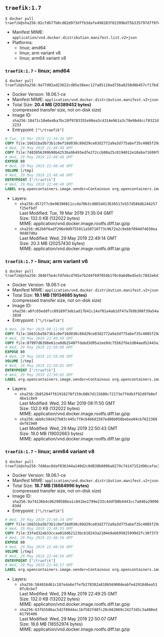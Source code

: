 ## `traefik:1.7`

```console
$ docker pull traefik@sha256:02cfdb77b0cd82d973dffb3dafe498283f82399bd75b335797d7f0fe3ebeccb8
```

-	Manifest MIME: `application/vnd.docker.distribution.manifest.list.v2+json`
-	Platforms:
	-	linux; amd64
	-	linux; arm variant v6
	-	linux; arm64 variant v8

### `traefik:1.7` - linux; amd64

```console
$ docker pull traefik@sha256:9a77d02ad23622cd85e38eec127a85110ad73ba8258d8b457cf17bd3ad1eeef0
```

-	Docker Version: 18.06.1-ce
-	Manifest MIME: `application/vnd.docker.distribution.manifest.v2+json`
-	Total Size: **20.4 MB (20389452 bytes)**  
	(compressed transfer size, not on-disk size)
-	Image ID: `sha256:18471c10e6e4ba7bc20f9783355e98ea3c4314e961a3c78e9bd4ccf0322d2233`
-	Entrypoint: `["\/traefik"]`

```dockerfile
# Tue, 19 Mar 2019 21:34:26 GMT
COPY file:16631ba5b73b1c0ef18d038c89d29ce03d2772a9a3d775abef35c4085f29a3bf in /etc/ssl/certs/ 
# Wed, 29 May 2019 22:48:48 GMT
COPY file:7483056399b90b4253ba9b493edfe2f2ccb00a25c0194012e10a9a71699f0b7d in / 
# Wed, 29 May 2019 22:48:48 GMT
EXPOSE 80
# Wed, 29 May 2019 22:48:48 GMT
VOLUME [/tmp]
# Wed, 29 May 2019 22:48:48 GMT
ENTRYPOINT ["/traefik"]
# Wed, 29 May 2019 22:48:49 GMT
LABEL org.opencontainers.image.vendor=Containous org.opencontainers.image.url=https://traefik.io org.opencontainers.image.title=Traefik org.opencontainers.image.description=A modern reverse-proxy org.opencontainers.image.version=v1.7.12 org.opencontainers.image.documentation=https://docs.traefik.io
```

-	Layers:
	-	`sha256:d572f7c8e98390811ccda70b3cd865d413636517e557d586db244257f25ef6df`  
		Last Modified: Tue, 19 Mar 2019 21:35:04 GMT  
		Size: 132.0 KB (132022 bytes)  
		MIME: application/vnd.docker.image.rootfs.diff.tar.gzip
	-	`sha256:d62b0f6adf296e9d9755911a50710773c9672a2c9ebbf094df4650ea98d87d0a`  
		Last Modified: Wed, 29 May 2019 22:49:14 GMT  
		Size: 20.3 MB (20257430 bytes)  
		MIME: application/vnd.docker.image.rootfs.diff.tar.gzip

### `traefik:1.7` - linux; arm variant v6

```console
$ docker pull traefik@sha256:384bf5e4cfdfebcd705e7b2d4f697054b1f0c0a6d0ed5e5c7842e64197b3b0cd
```

-	Docker Version: 18.06.1-ce
-	Manifest MIME: `application/vnd.docker.distribution.manifest.v2+json`
-	Total Size: **19.1 MB (19134685 bytes)**  
	(compressed transfer size, not on-disk size)
-	Image ID: `sha256:a0fc65eddfcc8918973eb1ad17b41c14af01a4ab1df47a7b9b308f39a54a2030`
-	Entrypoint: `["\/traefik"]`

```dockerfile
# Wed, 20 Mar 2019 08:11:08 GMT
COPY file:16631ba5b73b1c0ef18d038c89d29ce03d2772a9a3d775abef35c4085f29a3bf in /etc/ssl/certs/ 
# Wed, 29 May 2019 22:49:59 GMT
COPY file:87997d6398e61ce0db25407fdabd3d95a1ee9dc75562f6e1d04aed52443a149e in / 
# Wed, 29 May 2019 22:50:00 GMT
EXPOSE 80
# Wed, 29 May 2019 22:50:00 GMT
VOLUME [/tmp]
# Wed, 29 May 2019 22:50:01 GMT
ENTRYPOINT ["/traefik"]
# Wed, 29 May 2019 22:50:01 GMT
LABEL org.opencontainers.image.vendor=Containous org.opencontainers.image.url=https://traefik.io org.opencontainers.image.title=Traefik org.opencontainers.image.description=A modern reverse-proxy org.opencontainers.image.version=v1.7.12 org.opencontainers.image.documentation=https://docs.traefik.io
```

-	Layers:
	-	`sha256:2b85204ff61918278f159c68b7d115600c72173e7f4db3f92d97b8ef4be1c8e9`  
		Last Modified: Wed, 20 Mar 2019 08:11:50 GMT  
		Size: 132.0 KB (132022 bytes)  
		MIME: application/vnd.docker.image.rootfs.diff.tar.gzip
	-	`sha256:abb6c58d427b03c445c7f0c64b6d1587ed86b058bebee04cb7621368def81940`  
		Last Modified: Wed, 29 May 2019 22:50:43 GMT  
		Size: 19.0 MB (19002663 bytes)  
		MIME: application/vnd.docker.image.rootfs.diff.tar.gzip

### `traefik:1.7` - linux; arm64 variant v8

```console
$ docker pull traefik@sha256:7d46ac8daf836344a140d2c0d838b6096a8279c74147152d96cafac3298a8a69
```

-	Docker Version: 18.06.1-ce
-	Manifest MIME: `application/vnd.docker.distribution.manifest.v2+json`
-	Total Size: **18.7 MB (18684996 bytes)**  
	(compressed transfer size, not on-disk size)
-	Image ID: `sha256:0a74136b4c06290588ea1c841be1799e233c4ddf80b4443cc7a846a2909603dd`
-	Entrypoint: `["\/traefik"]`

```dockerfile
# Wed, 29 May 2019 22:48:34 GMT
COPY file:16631ba5b73b1c0ef18d038c89d29ce03d2772a9a3d775abef35c4085f29a3bf in /etc/ssl/certs/ 
# Wed, 29 May 2019 22:48:55 GMT
COPY file:33fed32ab33ccaa01dd62123bc618243a2104e9ab695025999d2fc38f373ff39 in / 
# Wed, 29 May 2019 22:48:56 GMT
EXPOSE 80
# Wed, 29 May 2019 22:48:56 GMT
VOLUME [/tmp]
# Wed, 29 May 2019 22:48:56 GMT
ENTRYPOINT ["/traefik"]
# Wed, 29 May 2019 22:48:57 GMT
LABEL org.opencontainers.image.vendor=Containous org.opencontainers.image.url=https://traefik.io org.opencontainers.image.title=Traefik org.opencontainers.image.description=A modern reverse-proxy org.opencontainers.image.version=v1.7.12 org.opencontainers.image.documentation=https://docs.traefik.io
```

-	Layers:
	-	`sha256:584016d61c187e4a6e7fe7b278382a810b56900deabfe42918d6ea510fc0cbe7`  
		Last Modified: Wed, 29 May 2019 22:49:25 GMT  
		Size: 132.0 KB (132022 bytes)  
		MIME: application/vnd.docker.image.rootfs.diff.tar.gzip
	-	`sha256:63fb5586ac5d2f89d4ac1bf582fd8fc28c662869c242f3d5c3a408ed01795406`  
		Last Modified: Wed, 29 May 2019 22:50:07 GMT  
		Size: 18.6 MB (18552974 bytes)  
		MIME: application/vnd.docker.image.rootfs.diff.tar.gzip
